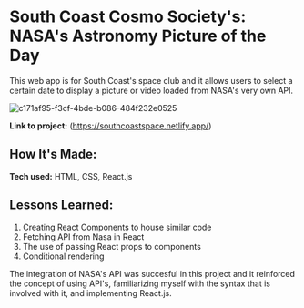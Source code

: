 # South Coast Cosmo Society's: NASA's Astronomy Picture of the Day
This web app is for South Coast's space club and it allows users to select a certain date to display a picture or video loaded from NASA's very own API.

![c171af95-f3cf-4bde-b086-484f232e0525](https://user-images.githubusercontent.com/97640502/221449028-356c85c8-2d94-43d5-b5fa-47a373dbdbda.gif)


**Link to project:** (https://southcoastspace.netlify.app/)

## How It's Made:

**Tech used:** HTML, CSS, React.js


## Lessons Learned:

1. Creating React Components to house similar code
2. Fetching API from Nasa in React
3. The use of passing React props to components 
4. Conditional rendering 

The integration of NASA's API was succesful in this project and it reinforced the concept of using API's, familiarizing myself with the syntax that is involved with it, and implementing React.js. 

